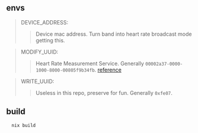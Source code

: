 ## envs

> DEVICE_ADDRESS:
>>   Device mac address. Turn band into heart rate broadcast mode getting this.

> MODIFY_UUID:
>>  Heart Rate Measurement Service. Generally `00002a37-0000-1000-8000-00805f9b34fb`. [reference](https://bitbucket.org/bluetooth-SIG/public/src/59af7d1e972a17acbe4a210af158a2740b8a70e8/assigned_numbers/uuids/characteristic_uuids.yaml#lines-167)

> WRITE_UUID:
>>  Useless in this repo, preserve for fun. Generally `0xfe07`.

## build

```console
  nix build
```
